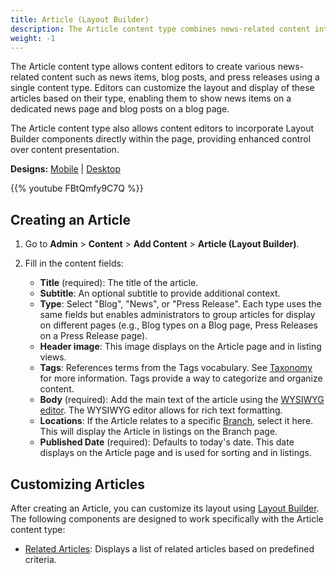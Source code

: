 ```yaml
---
title: Article (Layout Builder)
description: The Article content type combines news-related content into a single content type, offering flexible layout options with Layout Builder.
weight: -1
---
```


The Article content type allows content editors to create various news-related content such as news items, blog posts, and press releases using a single content type. Editors can customize the layout and display of these articles based on their type, enabling them to show news items on a dedicated news page and blog posts on a blog page.

The Article content type also allows content editors to incorporate Layout Builder components directly within the page, providing enhanced control over content presentation.

**Designs:** [Mobile](<../../../../../../assets/img/designs/lb/Article Mobile.png>) | [Desktop](<../../../../../../assets/img/designs/lb/Article Desktop.png>)

{{% youtube FBtQmfy9C7Q %}}

## Creating an Article

1.  Go to **Admin** > **Content** > **Add Content** > **Article (Layout Builder)**.
2.  Fill in the content fields:

    *   **Title** (required): The title of the article.
    *   **Subtitle**: An optional subtitle to provide additional context.
    *   **Type**: Select "Blog", "News", or "Press Release". Each type uses the same fields but enables administrators to group articles for display on different pages (e.g., Blog types on a Blog page, Press Releases on a Press Release page).
    *   **Header image**: This image displays on the Article page and in listing views.
    *   **Tags**: References terms from the Tags vocabulary. See [Taxonomy](../../taxonomy) for more information. Tags provide a way to categorize and organize content.
    *   **Body** (required): Add the main text of the article using the [WYSIWYG editor](../../text-editor). The WYSIWYG editor allows for rich text formatting.
    *   **Locations**: If the Article relates to a specific [Branch](../branch), select it here. This will display the Article in listings on the Branch page.
    *   **Published Date** (required): Defaults to today's date. This date displays on the Article page and is used for sorting and in listings.

## Customizing Articles

After creating an Article, you can customize its layout using [Layout Builder](../../layout-builder). The following components are designed to work specifically with the Article content type:

*   [Related Articles](../../layout-builder/related-articles): Displays a list of related articles based on predefined criteria.
